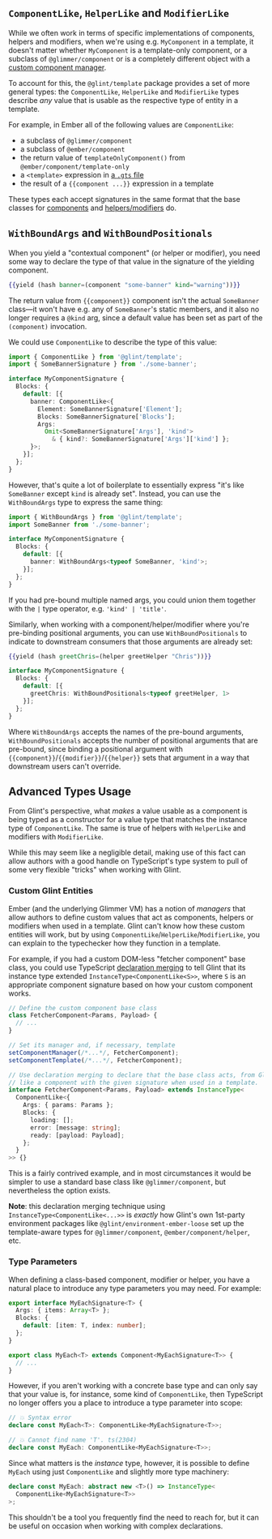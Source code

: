 ## `ComponentLike`, `HelperLike` and `ModifierLike`

While we often work in terms of specific implementations of components, helpers and modifiers, when we're using e.g. `MyComponent` in a template, it doesn't matter whether `MyComponent` is a template-only component, or a subclass of `@glimmer/component` or is a completely different object with a [custom component manager](https://github.com/emberjs/rfcs/blob/master/text/0213-custom-components.md).

To account for this, the `@glint/template` package provides a set of more general types: the `ComponentLike`, `HelperLike` and `ModifierLike` types describe _any_ value that is usable as the respective type of entity in a template.

For example, in Ember all of the following values are `ComponentLike`:

 - a subclass of `@glimmer/component`
 - a subclass of `@ember/component`
 - the return value of `templateOnlyComponent()` from `@ember/component/template-only`
 - a `<template>` expression in [a `.gts` file](https://github.com/emberjs/rfcs/blob/master/text/0779-first-class-component-templates.md)
 - the result of a `{{component ...}}` expression in a template

These types each accept signatures in the same format that the base classes for [components](./ember/component-signatures.md) and [helpers/modifiers](./ember/helper-and-modifier-signatures.md) do.

## `WithBoundArgs` and `WithBoundPositionals`

When you yield a "contextual component" (or helper or modifier), you need some way to declare the type of that value in the signature of the yielding component. 

```handlebars
{{yield (hash banner=(component "some-banner" kind="warning"))}}
```

The return value from `{{component}}` component isn't the actual `SomeBanner` class—it won't have e.g. any of `SomeBanner`'s static members, and it also no longer requires a `@kind` arg, since a default value has been set as part of the `(component)` invocation.

We could use `ComponentLike` to describe the type of this value:

```typescript
import { ComponentLike } from '@glint/template';
import { SomeBannerSignature } from './some-banner';

interface MyComponentSignature {
  Blocks: {
    default: [{
      banner: ComponentLike<{
        Element: SomeBannerSignature['Element'];
        Blocks: SomeBannerSignature['Blocks'];
        Args: 
          Omit<SomeBannerSignature['Args'], 'kind'> 
            & { kind?: SomeBannerSignature['Args']['kind'] };
      }>;
    }];
  };
}
```

However, that's quite a lot of boilerplate to essentially express "it's like `SomeBanner` except `kind` is already set". Instead, you can use the `WithBoundArgs` type to express the same thing:

```typescript
import { WithBoundArgs } from '@glint/template';
import SomeBanner from './some-banner';

interface MyComponentSignature {
  Blocks: {
    default: [{
      banner: WithBoundArgs<typeof SomeBanner, 'kind'>;
    }];
  };
}
```

If you had pre-bound multiple named args, you could union them together with the `|` type operator, e.g. `'kind' | 'title'`.

Similarly, when working with a component/helper/modifier where you're pre-binding positional arguments, you can use `WithBoundPositionals` to indicate to downstream consumers that those arguments are already set:

```handlebars
{{yield (hash greetChris=(helper greetHelper "Chris"))}}
```

```typescript
interface MyComponentSignature {
  Blocks: {
    default: [{
      greetChris: WithBoundPositionals<typeof greetHelper, 1>
    }];
  };
}
```

Where `WithBoundArgs` accepts the names of the pre-bound arguments, `WithBoundPositionals` accepts the number of positional arguments that are pre-bound, since binding a positional argument with `{{component}}`/`{{modifier}}`/`{{helper}}` sets that argument in a way that downstream users can't override.

## Advanced Types Usage

From Glint's perspective, what _makes_ a value usable as a component is being typed as a constructor
for a value type that matches the instance type of `ComponentLike`. The same is true of helpers with
`HelperLike` and modifiers with `ModifierLike`.

While this may seem like a negligible detail, making use of this fact can allow authors with a good
handle on TypeScript's type system to pull of some very flexible "tricks" when working with Glint.

### Custom Glint Entities

Ember (and the underlying Glimmer VM) has a notion of _managers_ that allow authors to define custom
values that act as components, helpers or modifiers when used in a template. Glint can't know how
these custom entities will work, but by using `ComponentLike`/`HelperLike`/`ModifierLike`, you can
explain to the typechecker how they function in a template.

For example, if you had a custom DOM-less "fetcher component" base class, you could use TypeScript
[declaration merging](https://www.typescriptlang.org/docs/handbook/declaration-merging.html) to
tell Glint that its instance type extended `InstanceType<ComponentLike<S>>`, where `S` is an
appropriate component signature based on how your custom component works.

```typescript
// Define the custom component base class
class FetcherComponent<Params, Payload> {
  // ...
}

// Set its manager and, if necessary, template
setComponentManager(/*...*/, FetcherComponent);
setComponentTemplate(/*...*/, FetcherComponent);

// Use declaration merging to declare that the base class acts, from Glint's perspective,
// like a component with the given signature when used in a template.
interface FetcherComponent<Params, Payload> extends InstanceType<
  ComponentLike<{
    Args: { params: Params };
    Blocks: {
      loading: [];
      error: [message: string];
      ready: [payload: Payload];
    };
  }
>> {}
```

This is a fairly contrived example, and in most circumstances it would be simpler to use a standard
base class like `@glimmer/component`, but nevertheless the option exists.

**Note**: this declaration merging technique using `InstanceType<ComponentLike<...>>` is _exactly_
how Glint's own 1st-party environment packages like `@glint/environment-ember-loose` set up the
template-aware types for `@glimmer/component`, `@ember/component/helper`, etc.

### Type Parameters

When defining a class-based component, modifier or helper, you have a natural place to introduce
any type parameters you may need. For example:

```typescript
export interface MyEachSignature<T> {
  Args: { items: Array<T> };
  Blocks: {
    default: [item: T, index: number];
  };
}

export class MyEach<T> extends Component<MyEachSignature<T>> {
  // ...
}
```

However, if you aren't working with a concrete base type and can only say that your value is,
for instance, some kind of `ComponentLike`, then TypeScript no longer offers you a place to
introduce a type parameter into scope:

```typescript
// 💥 Syntax error
declare const MyEach<T>: ComponentLike<MyEachSignature<T>>;

// 💥 Cannot find name 'T'. ts(2304)
declare const MyEach: ComponentLike<MyEachSignature<T>>;
```

Since what matters is the _instance_ type, however, it is possible to define `MyEach` using just
`ComponentLike` and slightly more type machinery:

```typescript
declare const MyEach: abstract new <T>() => InstanceType<
  ComponentLike<MyEachSignature<T>>
>;
```

This shouldn't be a tool you frequently find the need to reach for, but it can be useful on
occasion when working with complex declarations.
